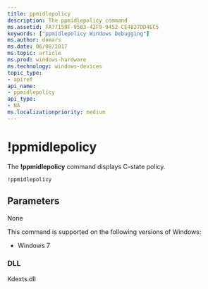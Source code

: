 ```yaml
---
title: ppmidlepolicy
description: The ppmidlepolicy command
ms.assetid: FA77159F-95B3-42F9-9452-CE4827DD4EC5
keywords: ["ppmidlepolicy Windows Debugging"]
ms.author: domars
ms.date: 06/08/2017
ms.topic: article
ms.prod: windows-hardware
ms.technology: windows-devices
topic_type:
- apiref
api_name:
- ppmidlepolicy
api_type:
- NA
ms.localizationpriority: medium
---
```


# !ppmidlepolicy

The **!ppmidlepolicy** command displays C-state policy.

```
!ppmidlepolicy
```

## <span id="Parameters"></span><span id="parameters"></span><span id="PARAMETERS"></span>Parameters

None

This command is supported on the following versions of Windows:

- Windows 7

### <span id="DLL"></span><span id="dll"></span>DLL

Kdexts.dll 

 





